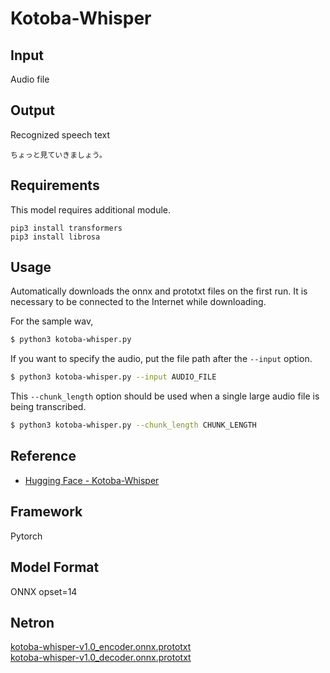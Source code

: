 # Kotoba-Whisper

## Input

Audio file

## Output

Recognized speech text
```
ちょっと見ていきましょう。
```

## Requirements

This model requires additional module.
```
pip3 install transformers
pip3 install librosa
```

## Usage
Automatically downloads the onnx and prototxt files on the first run.
It is necessary to be connected to the Internet while downloading.

For the sample wav,
```bash
$ python3 kotoba-whisper.py
```

If you want to specify the audio, put the file path after the `--input` option.
```bash
$ python3 kotoba-whisper.py --input AUDIO_FILE
```

This `--chunk_length` option should be used when a single large audio file is being transcribed.
```bash
$ python3 kotoba-whisper.py --chunk_length CHUNK_LENGTH
```


## Reference

- [Hugging Face - Kotoba-Whisper](https://huggingface.co/kotoba-tech/kotoba-whisper-v1.0)

## Framework

Pytorch

## Model Format

ONNX opset=14

## Netron

[kotoba-whisper-v1.0_encoder.onnx.prototxt](https://netron.app/?url=https://storage.googleapis.com/ailia-models/kotoba-whisper/kotoba-whisper-v1.0_encoder.onnx.prototxt)  
[kotoba-whisper-v1.0_decoder.onnx.prototxt](https://netron.app/?url=https://storage.googleapis.com/ailia-models/kotoba-whisper/kotoba-whisper-v1.0_decoder.onnx.prototxt)  

